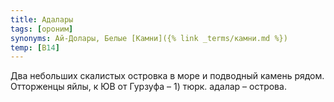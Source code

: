 ```yaml
---
title: Адалары
tags: [ороним]
synonyms: Ай-Долары, Белые [Камни]({% link _terms/камни.md %})
temp: [В14]
---
```


Два небольших скалистых островка в море и подводный камень рядом. Отторженцы
яйлы, к ЮВ от Гурзуфа – 1) тюрк. адалар – острова.
